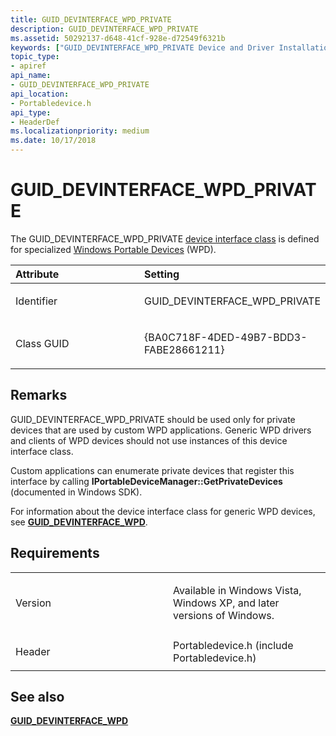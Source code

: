 ```yaml
---
title: GUID_DEVINTERFACE_WPD_PRIVATE
description: GUID_DEVINTERFACE_WPD_PRIVATE
ms.assetid: 50292137-d648-41cf-928e-d72549f6321b
keywords: ["GUID_DEVINTERFACE_WPD_PRIVATE Device and Driver Installation"]
topic_type:
- apiref
api_name:
- GUID_DEVINTERFACE_WPD_PRIVATE
api_location:
- Portabledevice.h
api_type:
- HeaderDef
ms.localizationpriority: medium
ms.date: 10/17/2018
---
```


# GUID_DEVINTERFACE_WPD_PRIVATE


The GUID_DEVINTERFACE_WPD_PRIVATE [device interface class](./overview-of-device-interface-classes.md) is defined for specialized [Windows Portable Devices](/previous-versions//ff597729(v=vs.85)) (WPD).

<table>
<colgroup>
<col width="50%" />
<col width="50%" />
</colgroup>
<thead>
<tr class="header">
<th align="left">Attribute</th>
<th align="left">Setting</th>
</tr>
</thead>
<tbody>
<tr class="odd">
<td align="left"><p>Identifier</p></td>
<td align="left"><p>GUID_DEVINTERFACE_WPD_PRIVATE</p></td>
</tr>
<tr class="even">
<td align="left"><p>Class GUID</p></td>
<td align="left"><p>{BA0C718F-4DED-49B7-BDD3-FABE28661211}</p></td>
</tr>
</tbody>
</table>

 

Remarks
-------

GUID_DEVINTERFACE_WPD_PRIVATE should be used only for private devices that are used by custom WPD applications. Generic WPD drivers and clients of WPD devices should not use instances of this device interface class.

Custom applications can enumerate private devices that register this interface by calling **IPortableDeviceManager::GetPrivateDevices** (documented in Windows SDK).

For information about the device interface class for generic WPD devices, see [**GUID_DEVINTERFACE_WPD**](guid-devinterface-wpd.md).

Requirements
------------

<table>
<colgroup>
<col width="50%" />
<col width="50%" />
</colgroup>
<tbody>
<tr class="odd">
<td align="left"><p>Version</p></td>
<td align="left"><p>Available in Windows Vista, Windows XP, and later versions of Windows.</p></td>
</tr>
<tr class="even">
<td align="left"><p>Header</p></td>
<td align="left">Portabledevice.h (include Portabledevice.h)</td>
</tr>
</tbody>
</table>

## See also


[**GUID_DEVINTERFACE_WPD**](guid-devinterface-wpd.md)


